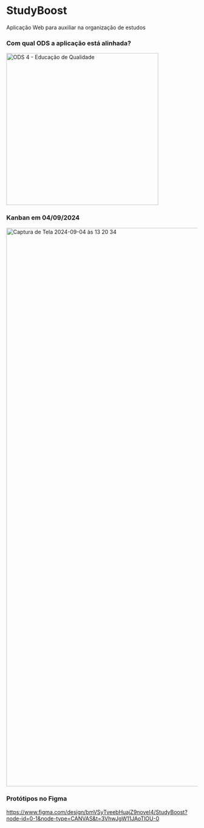 # StudyBoost
Aplicação Web para auxiliar na organização de estudos

### Com qual ODS a aplicação está alinhada?
<img width="400" alt="ODS 4 - Educação de Qualidade" src="https://mudes.org.br/wp-content/uploads/2022/07/Capa-Blog-77.png">

### Kanban em 04/09/2024
<img width="1470" alt="Captura de Tela 2024-09-04 às 13 20 34" src="https://github.com/user-attachments/assets/8e23c1f6-6c91-4106-b846-7c8b2441396e">

### Protótipos no Figma
https://www.figma.com/design/bmVSyTveebHuajZ9noveI4/StudyBoost?node-id=0-1&node-type=CANVAS&t=3VhwJgW11JAoTlOU-0
